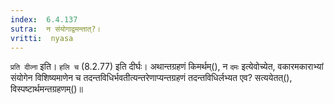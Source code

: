 ```yaml
---
index:  6.4.137
sutra:  न संयोगाद्वमन्तात्?।
vritti:  nyasa
---
```


`प्रति दीव्ना` इति। `हलि च` (8.2.77) इति दीर्घः। अथान्तग्रहणं किमर्थम्(), न `दमः` इत्येवोच्येत, वकारमकाराभ्यां संयोगेन विशिष्यमाणेन च तदन्तविधिर्भवतीत्यन्तरेणाप्यन्तग्रहणं तदन्तविधिर्लभ्यत एव? सत्ययेतत्(), विस्पष्टार्थमन्तग्रहणम्()॥
